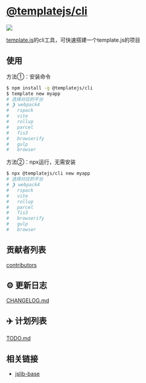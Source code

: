 # [@templatejs/cli](https://github.com/yanhaijing/template.js/blob/master/packages/cli)
[![](https://img.shields.io/badge/Powered%20by-jslib%20base-brightgreen.svg)](https://github.com/yanhaijing/jslib-base)

[template.js](https://github.com/yanhaijing/template.js)的cli工具，可快速搭建一个template.js的项目

## 使用

方法①：安装命令

```bash
$ npm install -g @templatejs/cli
$ template new myapp
# 选择对应的平台
# ❯ webpack4 
#   rspack 
#   vite 
#   rollup 
#   parcel 
#   fis3 
#   browserify 
#   gulp 
#   browser 
```

方法②：npx运行，无需安装

```bash
$ npx @templatejs/cli new myapp
# 选择对应的平台
# ❯ webpack4 
#   rspack 
#   vite 
#   rollup 
#   parcel 
#   fis3 
#   browserify 
#   gulp 
#   browser 
```

## 贡献者列表

[contributors](https://github.com/yanhaijing/template.js/graphs/contributors)

## :gear: 更新日志
[CHANGELOG.md](https://github.com/yanhaijing/template.js/blob/master/CHANGELOG.md)

## :airplane: 计划列表
[TODO.md](https://github.com/yanhaijing/template.js/blob/master/TODO.md)

## 相关链接

- [jslib-base](https://github.com/yanhaijing/jslib-base)